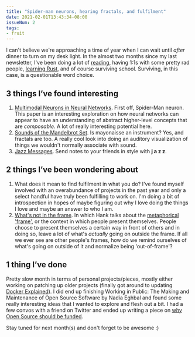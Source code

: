 ```yaml
---
title: "Spider-man neurons, hearing fractals, and fulfilment"
date: 2021-02-01T13:43:34-08:00
issueNum: 2
tags:
- fruit
---
```


I can't believe we're approaching a time of year when I can wait until *after* dinner to turn on my desk light. In the almost two months since my last newsletter, I've been doing a lot of [reading](/books), having 1:1s with some pretty rad people, [learning Rust](https://github.com/jackyzha0/rs-openai/), and of course surviving school. Surviving, in this case, is a questionable word choice.

## 3 things I’ve found interesting

1. [Multimodal Neurons in Neural Networks](https://openai.com/blog/multimodal-neurons/). First off, Spider-Man neuron. This paper is an interesting exploration on how neural networks can appear to have an understanding of abstract higher-level concepts that are *composable*. A lot of really interesting potential here.
2. [Sounds of the Mandelbrot Set](https://www.youtube.com/watch?v=GiAj9WW1OfQ). Is mayonaisse an instrument? Yes, and fractals are too. A really cool look into doing an auditory visualization of things we wouldn't normally associate with sound.
3. [Jazz Messages](https://jazzkeys.plan8.co/?msg=-MVYtMespmT9iNLyKnqO). Send notes to your friends in style with **j a z z**.

## 2 things I’ve been wondering about

1. What does it mean to find fulfilment in what you do? I've found myself involved with an overabundance of projects in the past year and only a select handful have truly been fulfilling to work on. I'm doing a bit of introspection in hopes of maybe figuring out why I love doing the things I love and maybe an answer to who I am.
2. [What's not in the frame](https://www.youtube.com/watch?v=ZRZuEGuU_es). In which Hank talks about the [metaphorical 'frame'](posts/context-collapse.md), or the context in which people present themselves. People choose to present themselves a certain way in front of others and in doing so, leave a lot of what's *actually* going on outside the frame. If all we ever see are other people's frames, how do we remind ourselves of what's going on outside of it and normalize being 'out-of-frame'?

## 1 thing I’ve done
Pretty slow month in terms of personal projects/pieces, mostly either working on patching up older projects (finally got around to updating [Docker Explained](https://github.com/jackyzha0/docker-explained)). I did end up finishing Working in Public: The Making and Maintenance of Open Source Software by Nadia Eghbal and found some really interesting ideas that I wanted to explore and flesh out a bit. I had a few convos with a friend on Twitter and ended up writing a piece on [why Open Source should be funded](posts/paid-open-source.md).

Stay tuned for next month(s) and don't forget to be awesome :)